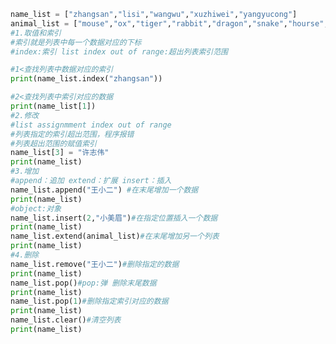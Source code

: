 
<BlogInfo title="1.列表的基本使用" author="白日梦想猿" pv=0 read_times=0 pre_cost_time=0分42秒 category="高级变量类型" tag_list="['高级变量类型']" create_time="2020.02.09 15:04:21" update_time="2020.02.09 15:59:01" />

```python
name_list = ["zhangsan","lisi","wangwu","xuzhiwei","yangyucong"]
animal_list = ["mouse","ox","tiger","rabbit","dragon","snake","hourse","sheep","monkey","chook","dog","pig"]
#1.取值和索引
#索引就是列表中每一个数据对应的下标
#index:索引 list index out of range:超出列表索引范围

#1<查找列表中数据对应的索引
print(name_list.index("zhangsan"))

#2<查找列表中索引对应的数据
print(name_list[1])
#2.修改
#list assignmment index out of range
#列表指定的索引超出范围，程序报错
#列表超出范围的赋值索引
name_list[3] = "许志伟"
print(name_list)
#3.增加
#append：追加 extend：扩展 insert：插入
name_list.append("王小二") #在末尾增加一个数据
print(name_list)
#object:对象
name_list.insert(2,"小美眉")#在指定位置插入一个数据
print(name_list)
name_list.extend(animal_list)#在末尾增加另一个列表
print(name_list)
#4.删除
name_list.remove("王小二")#删除指定的数据
print(name_list)
name_list.pop()#pop:弹 删除末尾数据
print(name_list)
name_list.pop(1)#删除指定索引对应的数据
print(name_list)
name_list.clear()#清空列表
print(name_list)



```
